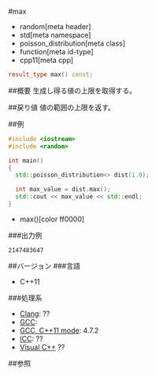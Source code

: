 #max
* random[meta header]
* std[meta namespace]
* poisson_distribution[meta class]
* function[meta id-type]
* cpp11[meta cpp]

```cpp
result_type max() const;
```

##概要
生成し得る値の上限を取得する。


##戻り値
値の範囲の上限を返す。


##例
```cpp
#include <iostream>
#include <random>

int main()
{
  std::poisson_distribution<> dist(1.0);

  int max_value = dist.max();
  std::cout << max_value << std::endl;
}
```
* max()[color ff0000]

###出力例
```
2147483647
```

##バージョン
###言語
- C++11

###処理系
- [Clang](/implementation.md#clang): ??
- [GCC](/implementation.md#gcc): 
- [GCC, C++11 mode](/implementation.md#gcc): 4.7.2
- [ICC](/implementation.md#icc): ??
- [Visual C++](/implementation.md#visual_cpp) ??


##参照


